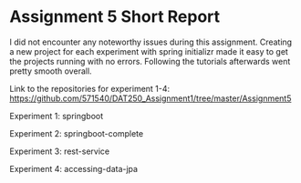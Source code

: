 # Assignment 5 Short Report

I did not encounter any noteworthy issues during this assignment. Creating a new project for each experiment with spring initializr made it easy to get the projects running with no errors. Following the tutorials afterwards went pretty smooth overall.

Link to the repositories for experiment 1-4: https://github.com/571540/DAT250_Assignment1/tree/master/Assignment5

Experiment 1: springboot

Experiment 2: springboot-complete

Experiment 3: rest-service

Experiment 4: accessing-data-jpa
